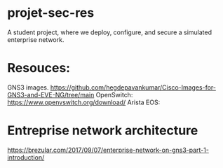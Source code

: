 # projet-sec-res
A student project, where we deploy, configure, and secure a simulated enterprise network.
# Resouces:
GNS3 images.
https://github.com/hegdepavankumar/Cisco-Images-for-GNS3-and-EVE-NG/tree/main
OpenSwitch:
https://www.openvswitch.org/download/
Arista EOS:
# Entreprise network architecture
https://brezular.com/2017/09/07/enterprise-network-on-gns3-part-1-introduction/

